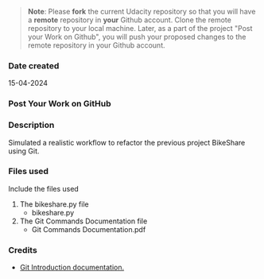 >**Note**: Please **fork** the current Udacity repository so that you will have a **remote** repository in **your** Github account. Clone the remote repository to your local machine. Later, as a part of the project "Post your Work on Github", you will push your proposed changes to the remote repository in your Github account.

### Date created
15-04-2024

### Post Your Work on GitHub

### Description
Simulated a realistic workflow to refactor the previous project BikeShare using Git.

### Files used
Include the files used
1. The bikeshare.py file
    * bikeshare.py
2. The Git Commands Documentation file
    * Git Commands Documentation.pdf

### Credits
* [Git Introduction documentation.](https://git-scm.com/docs/user-manual)